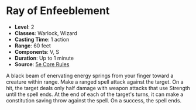 # Ray of Enfeeblement

- **Level**: 2
- **Classes**: Warlock, Wizard
- **Casting Time**: 1 action
- **Range**: 60 feet
- **Components**: V, S
- **Duration**: Up to 1 minute
- **Source**: [5e Core Rules](http://dnd.wizards.com/articles/features/systems-reference-document-srd)

A black beam of enervating energy springs from your finger toward a creature within range. Make a ranged spell attack against the target. On a hit, the target deals only half damage with weapon attacks that use Strength until the spell ends. At the end of each of the target's turns, it can make a constitution saving throw against the spell. On a success, the spell ends.

